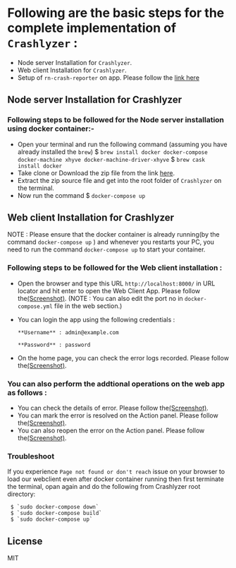 
# Following are the basic steps for the complete implementation of `Crashlyzer` :

- Node server Installation for `Crashlyzer`.
- Web client Installation for `Crashlyzer`.
- Setup of  `rn-crash-reporter` on app. Please follow the [link here](README.md)

## Node server Installation for Crashlyzer

### Following steps to be followed for the Node server installation using docker container:- 
- Open your terminal and run the following command (assuming you have already installed the `brew`)
        $ `brew install docker docker-compose docker-machine xhyve docker-machine-driver-xhyve`
        $ `brew cask install docker`
- Take clone or Download the zip file from the link [here](https://github.com/sytango-technologies/rn-crash-viewer).
- Extract the zip source file and get into the root folder of `Crashlyzer` on the terminal.
- Now run the command 
        $ `docker-compose up`

## Web client Installation for Crashlyzer

NOTE : Please ensure that the docker container is already running(by the command `docker-compose up` ) and whenever you restarts your PC, you need to run the command `docker-compose up` to start your container. 

### Following steps to be followed for the Web client installation : 
- Open the browser and type this URL  `http://localhost:8000/` in URL locator and hit enter to open the Web Client App. Please follow the[(Screenshot)](WebClient.png). (NOTE : You can also edit the port no in `docker-compose.yml` file in the web section.)
- You can login the app using the following credentials :
        
      **Username** : admin@example.com

      **Password** : password

- On the home page, you can check the error logs recorded. Please follow the[(Screenshot)](Error_Logs.png).

### You can also perform the addtional operations on the web app as follows :
- You can check the details of error. Please follow the[(Screenshot)](Details.png).
- You can mark the error is resolved on the Action panel. Please follow the[(Screenshot)](Reopen_Error.png).
- You can also reopen the error on the Action panel. Please follow the[(Screenshot)](Resolved_Error.png).

### Troubleshoot

If you experience `Page not found or don't reach` issue on your browser to load our webclient even after docker container running then first terminate the terminal, opan again  and do the following from Crashlyzer root directory:
        
     $ `sudo docker-compose down`
     $ `sudo docker-compose build`
     $ `sudo docker-compose up`


## License

MIT
